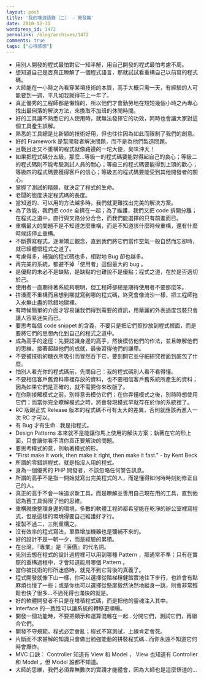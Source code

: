 ```yaml
---
layout: post
title: '我的噗浪語錄（二） – 開發篇'
date: 2010-12-31
wordpress_id: 1472
permalink: /blog/archives/1472
comments: true
tags: ["心得感想"]
---
```


<!--more-->

* 用別人開發的程式最怕對它一知半解，用自己開發的程式最怕考慮不周。
* 想知道自己是否真正瞭解了一個程式語言，那就試試看重構自己以前寫的程式碼。
* 大師能在一小時之內看穿某項技術的本質，高手大概只需一天，有經驗的人可能要到一週，平凡如我就得花上一年了。
* 真正優秀的工程師都是懶惰的，所以他們才會勤勞地在短短幾個小時之內專心找出最俐落的解決方法，來換取不加班的休閒時間。
* 好的工具讓不熟悉它的人使用時，就無法發揮它的功效，同時也會讓大家對這個工具產生誤解。
* 熟悉的工具總是比新穎的技術好用，但也往往因為如此而限制了我們的創意。
* 好的 Framework 是幫開發者解決問題，而不是為他們製造問題。
* 且戰且走又不重構的程式就像路邊的一坨大便，臭味沖天！
* 如果把程式碼分五級，那麼...等級一的程式碼要能對得起自己的良心；等級二的程式碼則不能考驗測試人員的耐心；等級三的程式碼要能得到上頭的歡心；等級四的程式碼要獲得客戶的信心；等級五的程式碼要能受到其他開發者的關心。
* 掌握了測試的精髓，就決定了程式的生命。
* 老闆的態度決定程式碼的長度。
* 當知道的、可以用的方法越多時，我們就更難找出完美的解決方案。
* 為了效能，我們把 code 全擠在一起；為了維護，我們又把 code 拆開分離；在程式之道中，直行與叉路分分合合，而我們能選擇的只有前進而已。
* 重構最大的問題不是不知道怎麼重構，而是不知道該什麼時候重構，還有什麼時候該停止重構。
* 不斷撰寫程式，逐漸矯正觀念，直到我們將它們當作空氣一般自然而忘卻時，就已經體悟程式之道了。
* 考慮得多，補強的程式碼也多，相對地 Bug 卻也越多。
* 再完美的系統，都避不掉「使用者」這個最大的 bug 。
* 是優點的未必不是缺點，是缺點的也難說不是優點；程式之道，在於是否適切於己。
* 使用者一直期待著系統夠聰明，但工程師卻總是期待使用者不要那麼笨。
* 拼湊而不重構而且想到哪就寫到哪的程式碼，終究會像流沙一樣，把工程師拖入永無止盡的除錯地獄裡。
* 有時候簡單的介面才容易讓我們得到需要的資訊，用華麗的外表過度包裝只會讓人容易迷失而已。
* 要思考每個 code snippet 的含義，不要只是把它們照抄放到程式裡面，而是要將它們的思想內化到自己的程式之道中。
* 成為高手的途徑：先要認識身邊的高手，然後模仿他們的作法，並且瞭解他們的思維，接著超越他們的成就，最後習得他們的謙卑。
* 不要被技術的糖衣所吸引而冒然吞下它，要剖開它並仔細研究裡面到底包了什麼。
* 怕別人看光你的程式碼前，先問自己：我的程式碼別人看不看得懂。
* 不要相信客戶舊資料庫裡存放的資料，也不要相信客戶舊系統所產生的資料；因為如果它們是正確的，就不需要你來改版了。
* 在你剛接觸模式之前，別特意去模仿它們；在你弄懂模式之後，別時時想使用它們；而當你完全瞭解模式之時，將會發現模式早就存在於你的系統裡了。
* RC 版跟正式 Release 版本的程式碼不可有太大的差異，否則就應該再進入一次 RC 才可以。
* 有 Bug 才有生命...我是指程式。
* Design Patterns 本來就不是能讓你馬上使用的解決方案；執著在它的形上面，只會讓你看不清你真正要解決的問題。
* 要思考模式的意，別執著模式的形。
* "First make it work, then make it right, then make it fast." - by Kent Beck
* 所謂的零錯誤程式，就是指沒人用的程式。
* 身為一個優秀的 PHP 開發者，不該忽略任何警告訊息。
* 所謂的高手不是指一開始就寫出完美程式的人，而是懂得如何時時刻刻修正自己的人。
* 真正的高手不會一味追求新工具，而是瞭解並善用自己現在用的工具，直到他認為舊工具侷限了他的思維。
* 重構就像整理身邊的環境，多數的軟體工程師都希望能在乾淨的辦公室裡寫程式，但是這樣的環境得要自己維護好才行。
* 複製不過二，三則重構之。
* 沒有效率的程式寫法，單靠增加機器也是彌補不來的。
* 好的設計不是一朝一夕，而是經驗的累積。
* 在台灣，『專業』是『廉價』的代名詞。
* 先別去想在程式的設計過程裡可以用到哪種 Pattern ，那通常不準；只有在實際的重構過程中，才會知道能用哪個 Pattern 。
* 當你被技術的形所迷惑時，就見不到它背後的真義了。
* 程式開發就像下山一樣，你可以選擇從階梯穩健踏實地往下步行，也許會有點麻煩也慢了一些；或是你也可以選擇從懸崖毅然決然地縱身一跳，則會非常輕鬆也快了很多...不過死得也滿快的就是。
* 好的軟體開發者不只是在堆積程式碼，而是把他的靈魂注入其中。
* Interface 的一致性可以讓系統的轉移更順暢。
* 開發一個功能時，不要把顯示和運算混雜在一起...分開它們，測試它們，再組合它們。
* 開發不守規範，程式必定會亂；程式不寫測試，上線肯定會死。
* 片斷而不求甚解的知識只會做出勉強能動的拼裝程式碼...而你永遠不知道它何時會爆炸。
* MVC 口訣： Controller 知道有 View 和 Model ， View 也知道有 Controller 和 Model ，但 Model 誰都不知道。
* 大師的思維，我們必須靠無數次的實踐才能體會，因為大師也是這麼悟道的...

